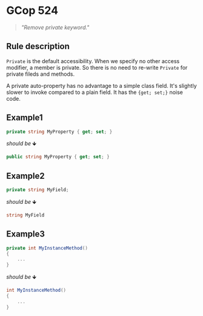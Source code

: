 ﻿# GCop 524

> *"Remove private keyword."*

## Rule description

`Private` is the default accessibility. When we specify no other access modifier, a member is private. So there is no need to re-write `Private` for private fileds and methods.

A private auto-property has no advantage to a simple class field. It's slightly slower to invoke compared to a plain field. It has the `{get; set;}` noise code.

## Example1

```csharp
private string MyProperty { get; set; }
```

*should be* 🡻

```csharp
public string MyProperty { get; set; }
```

## Example2

```csharp
private string MyField;
```

*should be* 🡻

```csharp
string MyField
```

## Example3

```csharp
private int MyInstanceMethod()
{
    ...
}
```

*should be* 🡻

```csharp
int MyInstanceMethod()
{
    ...
}
```